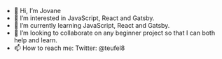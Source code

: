 - 👋 Hi, I’m Jovane
- 👀 I’m interested in JavaScript, React and Gatsby.
- 🌱 I’m currently learning JavaScript, React and Gatsby.
- 💞️ I’m looking to collaborate on any beginner project so that I can both help and learn.
- 📫 How to reach me: Twitter: @teufel8

<!---
jcgsr/jcgsr is a ✨ special ✨ repository because its `README.md` (this file) appears on your GitHub profile.
You can click the Preview link to take a look at your changes.
--->
